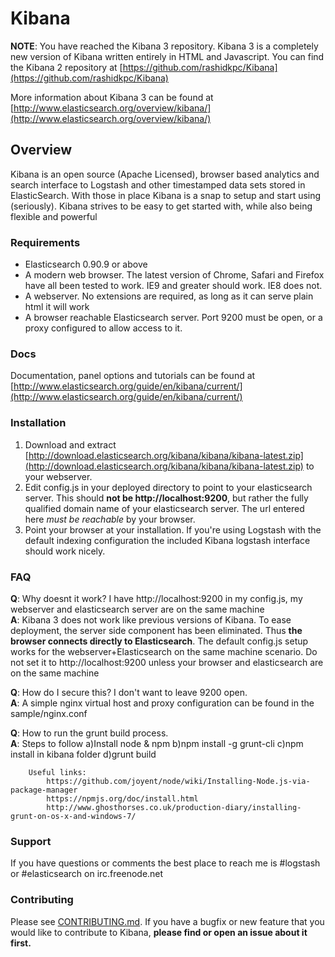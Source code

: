 # Kibana

__NOTE__: You have reached the Kibana 3 repository.
Kibana 3 is a completely new version of Kibana written entirely in HTML and Javascript. You can find
the Kibana 2 repository at [https://github.com/rashidkpc/Kibana](https://github.com/rashidkpc/Kibana)

More information about Kibana 3 can be found at [http://www.elasticsearch.org/overview/kibana/](http://www.elasticsearch.org/overview/kibana/)

## Overview

Kibana is an open source (Apache Licensed), browser based analytics and search interface to Logstash
and other timestamped data sets stored in ElasticSearch. With those in place Kibana is a snap to
setup and start using (seriously). Kibana strives to be easy to get started with, while also being
flexible and powerful

### Requirements
* Elasticsearch 0.90.9 or above
* A modern web browser. The latest version of Chrome, Safari and Firefox have all been tested to
work. IE9 and greater should work. IE8 does not.
* A webserver. No extensions are required, as long as it can serve plain html it will work
* A browser reachable Elasticsearch server. Port 9200 must be open, or a proxy configured to allow
access to it.

### Docs

Documentation, panel options and tutorials can be found at 
[http://www.elasticsearch.org/guide/en/kibana/current/](http://www.elasticsearch.org/guide/en/kibana/current/)

### Installation

1. Download and extract [http://download.elasticsearch.org/kibana/kibana/kibana-latest.zip](http://download.elasticsearch.org/kibana/kibana/kibana-latest.zip) to your webserver.
2. Edit config.js in your deployed directory to point to your elasticsearch server. This should __not be
http://localhost:9200__, but rather the fully qualified domain name of your elasticsearch server.
The url entered here _must be reachable_ by your browser.
3. Point your browser at your installation. If you're using Logstash with the default indexing
configuration the included Kibana logstash interface should work nicely.

### FAQ
__Q__: Why doesnt it work? I have http://localhost:9200 in my config.js, my webserver and elasticsearch
server are on the same machine  
__A__: Kibana 3 does not work like previous versions of Kibana. To ease deployment, the server side
component has been eliminated. Thus __the browser connects directly to Elasticsearch__. The default
config.js setup works for the webserver+Elasticsearch on the same machine scenario. Do not set it
to http://localhost:9200 unless your browser and elasticsearch are on the same machine

__Q__: How do I secure this? I don't want to leave 9200 open.  
__A__: A simple nginx virtual host and proxy configuration can be found in the sample/nginx.conf

__Q__: How to run the grunt build process.  
__A__: Steps to follow 
        a)Install node & npm 
        b)npm install -g grunt-cli
        c)npm install in kibana folder
        d)grunt build
        
        Useful links:
        	https://github.com/joyent/node/wiki/Installing-Node.js-via-package-manager
        	https://npmjs.org/doc/install.html
        	http://www.ghosthorses.co.uk/production-diary/installing-grunt-on-os-x-and-windows-7/

### Support

If you have questions or comments the best place to reach me is #logstash or #elasticsearch on irc.freenode.net

### Contributing

Please see [CONTRIBUTING.md](https://github.com/elasticsearch/kibana/blob/master/CONTRIBUTING.md). 
If you have a bugfix or new feature that you would like to contribute to Kibana, **please find or open an issue 
about it first.** 
